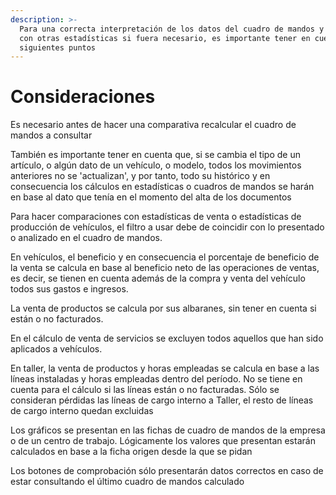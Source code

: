 ```yaml
---
description: >-
  Para una correcta interpretación de los datos del cuadro de mandos y comparar
  con otras estadísticas si fuera necesario, es importante tener en cuenta los
  siguientes puntos
---
```


# Consideraciones

Es necesario antes de hacer una comparativa recalcular el cuadro de mandos a consultar

También es importante tener en cuenta que, si se cambia el tipo de un artículo, o algún dato de un vehículo, o modelo, todos los movimientos anteriores no se 'actualizan', y por tanto, todo su histórico y en consecuencia los cálculos en estadísticas o cuadros de mandos se harán en base al dato que tenía en el momento del alta de los documentos

Para hacer comparaciones con estadísticas de venta o estadísticas de producción de vehículos, el filtro a usar debe de coincidir con lo presentado o analizado en el cuadro de mandos.

En vehículos, el beneficio y en consecuencia el porcentaje de beneficio de la venta se calcula en base al beneficio neto de las operaciones de ventas, es decir, se tienen en cuenta además de la compra y venta del vehículo todos sus gastos e ingresos.

La venta de productos se calcula por sus albaranes, sin tener en cuenta si están o no facturados.

En el cálculo de venta de servicios se excluyen todos aquellos que han sido aplicados a vehículos.

En taller, la venta de productos y horas empleadas se calcula en base a las líneas instaladas y horas empleadas dentro del período. No se tiene en cuenta para el cálculo si las líneas están o no facturadas. Sólo se consideran pérdidas las líneas de cargo interno a Taller, el resto de líneas de cargo interno quedan excluidas

Los gráficos se presentan en las fichas de cuadro de mandos de la empresa o de un centro de trabajo. Lógicamente los valores que presentan estarán calculados en base a la ficha origen desde la que se pidan

Los botones de comprobación sólo presentarán datos correctos en caso de estar consultando el último cuadro de mandos calculado
